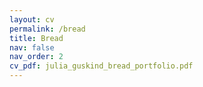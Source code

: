 ```yaml
---
layout: cv
permalink: /bread
title: Bread
nav: false
nav_order: 2
cv_pdf: julia_guskind_bread_portfolio.pdf
---
```

